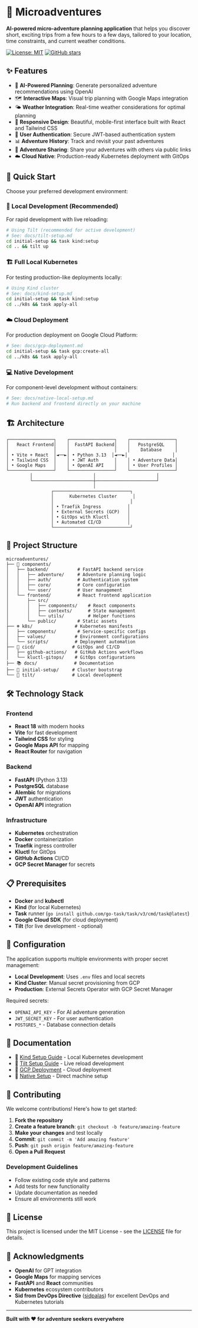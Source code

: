 # 🚀 Microadventures

**AI-powered micro-adventure planning application** that helps you discover short, exciting trips from a few hours to a few days, tailored to your location, time constraints, and current weather conditions.

[![License: MIT](https://img.shields.io/badge/License-MIT-yellow.svg)](https://opensource.org/licenses/MIT)
[![GitHub stars](https://img.shields.io/github/stars/hedlaron/microadventures)](https://github.com/hedlaron/microadventures/stargazers)

## ✨ Features

- 🤖 **AI-Powered Planning**: Generate personalized adventure recommendations using OpenAI
- 🗺️ **Interactive Maps**: Visual trip planning with Google Maps integration  
- 🌤️ **Weather Integration**: Real-time weather considerations for optimal planning
- 📱 **Responsive Design**: Beautiful, mobile-first interface built with React and Tailwind CSS
- 👤 **User Authentication**: Secure JWT-based authentication system
- 📊 **Adventure History**: Track and revisit your past adventures
- 🔗 **Adventure Sharing**: Share your adventures with others via public links
- ☁️ **Cloud Native**: Production-ready Kubernetes deployment with GitOps

## 🚀 Quick Start

Choose your preferred development environment:

### 🐳 Local Development (Recommended)
For rapid development with live reloading:
```bash
# Using Tilt (recommended for active development)
# See: docs/tilt-setup.md
cd initial-setup && task kind:setup
cd .. && tilt up
```

### 🏗️ Full Local Kubernetes
For testing production-like deployments locally:
```bash
# Using Kind cluster
# See: docs/kind-setup.md
cd initial-setup && task kind:setup
cd ../k8s && task apply-all
```

### ☁️ Cloud Deployment
For production deployment on Google Cloud Platform:
```bash
# See: docs/gcp-deployment.md
cd initial-setup && task gcp:create-all
cd ../k8s && task apply-all
```

### 💻 Native Development
For component-level development without containers:
```bash
# See: docs/native-local-setup.md
# Run backend and frontend directly on your machine
```

## 🏗️ Architecture

```
┌─────────────────┐    ┌─────────────────┐    ┌─────────────────┐
│   React Frontend│    │  FastAPI Backend│    │   PostgreSQL    │
│                 │    │                 │    │    Database     │
│ • Vite + React  │◄──►│ • Python 3.13  │◄──►│                 │
│ • Tailwind CSS  │    │ • JWT Auth      │    │ • Adventure Data│
│ • Google Maps   │    │ • OpenAI API    │    │ • User Profiles │
└─────────────────┘    └─────────────────┘    └─────────────────┘
         │                       │                       │
         └───────────────────────┼───────────────────────┘
                                 │
                 ┌─────────────────────────────┐
                 │      Kubernetes Cluster      │
                 │                             │
                 │ • Traefik Ingress          │
                 │ • External Secrets (GCP)   │
                 │ • GitOps with Kluctl       │
                 │ • Automated CI/CD          │
                 └─────────────────────────────┘
```

## 📁 Project Structure

```
microadventures/
├── 📱 components/
│   ├── backend/           # FastAPI backend service
│   │   ├── adventure/     # Adventure planning logic
│   │   ├── auth/          # Authentication system  
│   │   ├── core/          # Core configuration
│   │   └── user/          # User management
│   └── frontend/          # React frontend application
│       ├── src/
│       │   ├── components/    # React components
│       │   ├── contexts/      # State management
│       │   └── utils/         # Helper functions
│       └── public/        # Static assets
├── ☸️ k8s/                # Kubernetes manifests
│   ├── components/        # Service-specific configs
│   ├── values/           # Environment configurations
│   └── scripts/          # Deployment automation
├── 🔧 cicd/              # GitOps and CI/CD
│   ├── github-actions/   # GitHub Actions workflows
│   └── kluctl-gitops/    # GitOps configurations
├── 📚 docs/              # Documentation
├── 🚀 initial-setup/     # Cluster bootstrap
└── 🔄 tilt/              # Local development
```

## 🛠️ Technology Stack

### Frontend
- **React 18** with modern hooks
- **Vite** for fast development
- **Tailwind CSS** for styling
- **Google Maps API** for mapping
- **React Router** for navigation

### Backend  
- **FastAPI** (Python 3.13)
- **PostgreSQL** database
- **Alembic** for migrations
- **JWT** authentication
- **OpenAI API** integration

### Infrastructure
- **Kubernetes** orchestration
- **Docker** containerization
- **Traefik** ingress controller
- **Kluctl** for GitOps
- **GitHub Actions** CI/CD
- **GCP Secret Manager** for secrets

## 📋 Prerequisites

- **Docker** and **kubectl**
- **Kind** (for local Kubernetes)
- **Task** runner (`go install github.com/go-task/task/v3/cmd/task@latest`)
- **Google Cloud SDK** (for cloud deployment)
- **Tilt** (for live development - optional)

## 🔧 Configuration

The application supports multiple environments with proper secret management:

- **Local Development**: Uses `.env` files and local secrets
- **Kind Cluster**: Manual secret provisioning from GCP
- **Production**: External Secrets Operator with GCP Secret Manager

Required secrets:
- `OPENAI_API_KEY` - For AI adventure generation
- `JWT_SECRET_KEY` - For user authentication  
- `POSTGRES_*` - Database connection details

## 📖 Documentation

- 📘 [Kind Setup Guide](docs/kind-setup.md) - Local Kubernetes development
- 📗 [Tilt Setup Guide](docs/tilt-setup.md) - Live reload development  
- 📙 [GCP Deployment](docs/gcp-deployment.md) - Cloud deployment
- 📕 [Native Setup](docs/native-local-setup.md) - Direct machine setup

## 🤝 Contributing

We welcome contributions! Here's how to get started:

1. **Fork the repository**
2. **Create a feature branch**: `git checkout -b feature/amazing-feature`
3. **Make your changes** and test locally
4. **Commit**: `git commit -m 'Add amazing feature'`
5. **Push**: `git push origin feature/amazing-feature`
6. **Open a Pull Request**

### Development Guidelines
- Follow existing code style and patterns
- Add tests for new functionality
- Update documentation as needed
- Ensure all environments still work

## 📄 License

This project is licensed under the MIT License - see the [LICENSE](LICENSE) file for details.

## 🙏 Acknowledgments

- **OpenAI** for GPT integration
- **Google Maps** for mapping services
- **FastAPI** and **React** communities
- **Kubernetes** ecosystem contributors
- **Sid from DevOps Directive** ([sidpalas](https://github.com/sidpalas/)) for excellent DevOps and Kubernetes tutorials

---

**Built with ❤️ for adventure seekers everywhere**
